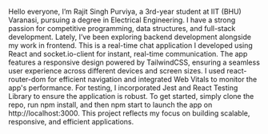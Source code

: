 Hello everyone, I’m Rajit Singh Purviya, a 3rd-year student at IIT (BHU) Varanasi, pursuing a degree in Electrical Engineering. I have a strong passion for competitive programming, data structures, and full-stack development. Lately, I’ve been exploring backend development alongside my work in frontend.
This is a real-time chat application I developed using React and socket.io-client for instant, real-time communication. The app features a responsive design powered by TailwindCSS, ensuring a seamless user experience across different devices and screen sizes. I used react-router-dom for efficient navigation and integrated Web Vitals to monitor the app's performance. For testing, I incorporated Jest and React Testing Library to ensure the application is robust. To get started, simply clone the repo, run npm install, and then npm start to launch the app on http://localhost:3000. This project reflects my focus on building scalable, responsive, and efficient applications.






